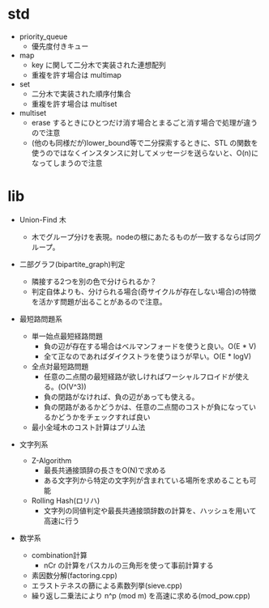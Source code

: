 # std

* priority_queue
  * 優先度付きキュー
* map
  * key に関して二分木で実装された連想配列
  * 重複を許す場合は multimap
* set
  * 二分木で実装された順序付集合
  * 重複を許す場合は multiset
* multiset
  * erase するときにひとつだけ消す場合とまるごと消す場合で処理が違うので注意
  * (他のも同様だが)lower_bound等で二分探索するときに、STL の関数を使うのではなくインスタンスに対してメッセージを送らないと、O(n)になってしまうので注意

# lib
* Union-Find 木
  * 木でグループ分けを表現。nodeの根にあたるものが一致するならば同グループ。

* 二部グラフ(bipartite_graph)判定
  * 隣接する2つを別の色で分けられるか？
  * 判定自体よりも、分けられる場合(奇サイクルが存在しない場合)の特徴を活かす問題が出ることがあるので注意。

* 最短路問題系
  * 単一始点最短経路問題
    * 負の辺が存在する場合はベルマンフォードを使うと良い。O(E * V)
    * 全て正なのであればダイクストラを使うほうが早い。O(E * logV)
  * 全点対最短路問題
    * 任意の二点間の最短経路が欲しければワーシャルフロイドが使える。(O(V^3))
    * 負の閉路がなければ、負の辺があっても使える。
    * 負の閉路があるかどうかは、任意の二点間のコストが負になっているかどうかをチェックすれば良い
  * 最小全域木のコスト計算はプリム法

* 文字列系
  * Z-Algorithm
    * 最長共通接頭辞の長さをO(N)で求める
    * ある文字列から特定の文字列が含まれている場所を求めることも可能
  * Rolling Hash(ロリハ)
    * 文字列の同値判定や最長共通接頭辞数の計算を、ハッシュを用いて高速に行う


* 数学系
  * combination計算
    * nCr の計算をパスカルの三角形を使って事前計算する
  * 素因数分解(factoring.cpp)
  * エラストテネスの篩による素数列挙(sieve.cpp)
  * 繰り返し二乗法により n^p (mod m) を高速に求める(mod_pow.cpp)
